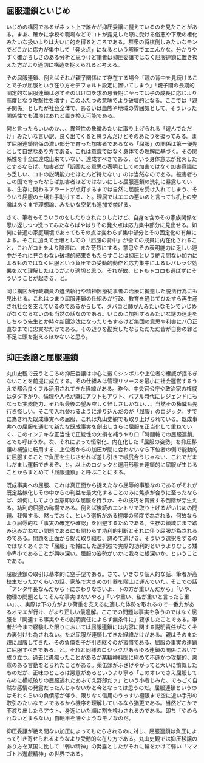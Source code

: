 ﻿## 屈服連鎖といじめ

いじめの構図であるがネット上で誰かが抑圧委譲に擬えているのを見たことがある。まあ、確かに学校や職場などでコトが露見した際に受ける俗悪や下衆の権化みたいな扱いよりは大いに的を得るところである。群衆の将棋倒しみたいなモンでどこかに応力が集中して「発火点」になるという解釈でエエんかな。分かりやすく確からしさのある分析と思うけど筆者は抑圧委譲ではなく屈服連鎖に置き換えた方がより適切に構造を捉えられると考える。

その屈服連鎖、例えばそれが親子関係にて存在する場合「親の背中を見続けることで子が屈服という在り方をデフォルト設定に置いてしまう」「親子間の長期的固定的な屈服連鎖は必ずそのはけ口を求め思春期に至っては子の成長に応じより高度となり攻撃性を増す」このふたつの意味でより破壊的となる。ここでは「親子関係」としたが社会全体で、あるいは血族や地域の雰囲気として、そういった関係性でも濃淡はあれど置き換え可能である。

何と言ったらいいのか、、、異常性の象徴みたいに取り上げられる「遊んでただけ」みたいな言い訳、良く出てくると思うんだけどそのあたりを扱ってみる。まず屈服連鎖関係の濃い部分で育った加害者であるなら「屈服」の関係は第一優先として自然なあり方である、これは意識ではなく身体での理解に基づく。その関係性を十全に達成出来ていない、達成すべきである、という身体意志が発火したとするならば、加害者が「断固たる意思の表明としての加害ではなく加害意識にも乏しい、コトの説明能力をほとんど持たない」のは当然なのである。被害者もこの国で育ったならば加害者ほどではないにしろ屈服連鎖の洗礼に暴露している、生存に関わるアラートが点灯するまでは自然に屈服を受け入れてしまう、そういう屈服の土壌も手助けする、と。理屈ではエエの悪いのと言っても机上の空論はあくまで理想論、みたいな空気も追加で挙げる。

さて、筆者もそういうのをしたりされたりしたけど、自身を含めその家族関係を思い返しつつ洗ってみたならばやはりその発火点は応力集中部分に見出せる。如何に普通の家庭環境であってもその点は変わらず集中部分とその固定化の有無による。そこに加えて土壌としての「屈服の背中」が全ての成員に内在化されること、これがコトをより陰湿に、また苛烈にする。意思やその表明能力に乏しい連中がそれに見合わない破壊的結果をもたらすことは抑圧という絶え間ない加力によるものではなく屈服という負圧での受動的動作と応力集中によるレバレッジ効果を以て理解したほうがより適切と思う。それが故、ヒトもトコロも選ばずにそういうことが起きる、と。

同じ構図が行政職員の違法執行や精神医療従事者の治療に擬態した脱法行為にも見出せる。これはつまり屈服連鎖の仕組みが行政、教育を通じてひたすら再生産され社会を支えているのであるからして、タバコと肺がんみたいなモンでいじめがなくならないのも当然の話なのである。いじめに加担するみたいな謎の迷走をしちゃう先生とか時々新聞沙汰になったりもするけど集団の意思や利害にバ〇正直なまでに忠実なだけである。その辺りを勘案したならただただ皆が自身の罪と不足に頭を抱えるほかないと思う。


## 抑圧委譲と屈服連鎖

丸山史観で云うところの抑圧委譲は中心に戴くシンボルや上位者の権威が揺るぎないことを前提に成立する。その仕組みは管理リソースを最小に社会運営するうえで都合良くフル活用されてきた経緯がある。昨今、中央官公庁や政治家の権威はダダ下がり、倫理や人格が既にアウトもアウト、バブル時代にレジェンドにもなった実務能力、それも最後の望み空しく怪しさしかない、、、当然その権威も先行き怪しい。そこで入れ替わるように滑り込んだのが「屈服」のロジック。すでに為された既成事実への屈服、これは丸山史観でも取り上げられている。既成事実への屈服を通じて新たな既成事実を創出しさらに屈服を正当化して重ねていく、このインチキな正当性で正統性の欠損を補うやり口「時間軸での屈服連鎖」とでも呼ぼうか。次、それによって恒常化、内在化した「屈服の姿勢」を抑圧移譲の補強に転用する、上位者からの加圧が間に合わないなら下位者の側で能動的に屈服することで負圧を生じさせれば差し引きで帳尻合うじゃない、これでだましだまし運転できるぞ、と。以上のロジックと運用形態を連鎖的に屈服が生じることからまとめて「屈服連鎖」と呼ぶことにする。

既成事実への屈服、これは真正面から捉えたなら屈辱的事態なのであるがそれが既定路線化しその中からの利益を最大化することのみに焦点が合うに至ったならば、如何にしてより当意即妙な屈服を行うか、その技巧を賞賛する倒錯が芽生える。功利的屈服の称揚である。例えば後続のエントリで取り上げるがいじめの問題、我慢する、黙っておく、という選択がある程度の頻度で為される、何故ならより屈辱的な「事実の確定や確認」を回避するためである。生存の領域にまで踏み込みかねない問題であるにも関わらず功利的判断とそれに伴う屈服が為されるのである。問題を正面から捉え取り組む、諦めて逃げる、そういう選択をするのではなくあくまで「屈服」を軸にした選択肢で実際的功利的というよりむしろ矮小卑小であることが興味深い。屈服の姿勢がいかに我々に根深いか、ということである。

屈服連鎖の取引は基本的に空手型である。さて、いきなり個人的な話、筆者が高校生だったかくらいの話、家族で大きめの什器を階上に運んでいた。そこでの話「アンタ年長なんだから下にまわりなさいよ、下の方が重いんだから」「いや、物理の問題としてそんな事実はないやろ」「いや重い、私が重いと言ったら重い」、、、実際は下の方がより荷重を支えるに適した体勢を取れるので一番力があるオマエが行け、がより正しい最適解。ここでの問題は事実を争うのではなく屈服を「関連する事実やその説明責任によらず無条件に」要求したことである。筆者が今まで経験した限りにおいては屈服連鎖には内容に関する説明責任がなくその裏付けも為されない。ただ屈服が連鎖してきた経緯だけがある。親はそのまた親に屈服してきた、その負債を子が引き継ぐのが習慣である、屈服の事実の連鎖に屈服すべきである、と。それと同様のロジックがあらゆる連鎖の関係において成り立つ。過去に愚痴ったことがあるが某精神科医に極めて不遜かつ攻撃的、悪意のある言動をとられたことがある。薬缶頭がふざけやがってと大いに憤慨したものだが、正味のところは悪意があるというより寧ろ「このオレでさえ屈服してんのに横紙破りの屈服逃れたあふてえ野郎だァ」という小者じみた、でもごく自然な感情の発露だったんじゃないかと今となっては思うのだ。屈服連鎖というのはそれくらいの負債感が伴う、限りなく信用のうっすい極限まで空に近い手形の取引みたいなモノであるから機序を理解しているなら猶更である。当然どこかで不渡り出したらアウト、身近にいた順に割を喰わされるのである。即ち「やめられないとまらない」自転車を漕ぐようなモノなのだ。

抑圧委譲が絶え間ない加圧によってもたらされるのに対し、屈服連鎖は負圧によって引き寄せられるようなより受動的な在り方である。丸山史観では抑圧移譲のあり方を某国に比して「弱い精神」の発露としたがそれに輪をかけて弱い「ママゴトお遊戯精神」の世界である。
